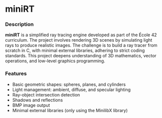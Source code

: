 # miniRT

### Description
**miniRT** is a simplified ray tracing engine developed as part of the École 42 curriculum. The project involves rendering 3D scenes by simulating light rays to produce realistic images. The challenge is to build a ray tracer from scratch in C, with minimal external libraries, adhering to strict coding standards. This project deepens understanding of 3D mathematics, vector operations, and low-level graphics programming.

### Features
- Basic geometric shapes: spheres, planes, and cylinders
- Light management: ambient, diffuse, and specular lighting
- Ray-object intersection detection
- Shadows and reflections
- BMP image output
- Minimal external libraries (only using the MinilibX library)
